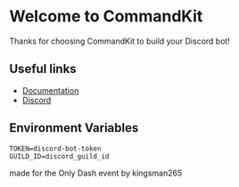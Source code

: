# Welcome to CommandKit

Thanks for choosing CommandKit to build your Discord bot!

## Useful links

- [Documentation](https://commandkit.js.org)
- [Discord](https://ctrl.lol/discord)

## Environment Variables
```dotenv
TOKEN=discord-bot-token
GUILD_ID=discord_guild_id
```

made for the Only Dash event by kingsman265
